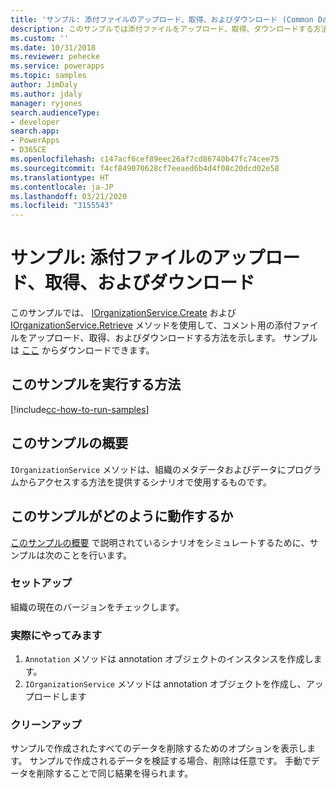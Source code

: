 ```yaml
---
title: 'サンプル: 添付ファイルのアップロード、取得、およびダウンロード (Common Data Service) | Microsoft Docs'
description: このサンプルでは添付ファイルをアップロード、取得、ダウンロードする方法を示します。
ms.custom: ''
ms.date: 10/31/2018
ms.reviewer: pehecke
ms.service: powerapps
ms.topic: samples
author: JimDaly
ms.author: jdaly
manager: ryjones
search.audienceType:
- developer
search.app:
- PowerApps
- D365CE
ms.openlocfilehash: c147acf6cef89eec26af7cd86740b47fc74cee75
ms.sourcegitcommit: f4cf849070628cf7eeaed6b4d4f08c20dcd02e58
ms.translationtype: HT
ms.contentlocale: ja-JP
ms.lasthandoff: 03/21/2020
ms.locfileid: "3155543"
---
```

# <a name="sample-upload-retrieve-and-download-an-attachment"></a>サンプル: 添付ファイルのアップロード、取得、およびダウンロード

<!-- https://docs.microsoft.com/dynamics365/customer-engagement/developer/sample-upload-retrieve-download-attachment -->

このサンプルでは、 [IOrganizationService.Create](https://docs.microsoft.com/dotnet/api/microsoft.xrm.sdk.iorganizationservice.create?view=dynamics-general-ce-9) および [IOrganizationService.Retrieve](https://docs.microsoft.com/dotnet/api/microsoft.xrm.sdk.iorganizationservice.retrieve?view=dynamics-general-ce-9) メソッドを使用して、コメント用の添付ファイルをアップロード、取得、およびダウンロードする方法を示します。 サンプルは [ここ](https://github.com/Microsoft/PowerApps-Samples/tree/master/cds/orgsvc/C%23/URDAttachement) からダウンロードできます。

## <a name="how-to-run-this-sample"></a>このサンプルを実行する方法

[!include[cc-how-to-run-samples](../../includes/cc-how-to-run-samples.md)]


## <a name="what-this-sample-does"></a>このサンプルの概要

`IOrganizationService` メソッドは、組織のメタデータおよびデータにプログラムからアクセスする方法を提供するシナリオで使用するものです。

## <a name="how-this-sample-works"></a>このサンプルがどのように動作するか

[このサンプルの概要](#what-this-sample-does) で説明されているシナリオをシミュレートするために、サンプルは次のことを行います。

### <a name="setup"></a>セットアップ

組織の現在のバージョンをチェックします。

### <a name="demonstrate"></a>実際にやってみます

1. `Annotation` メソッドは annotation オブジェクトのインスタンスを作成します。
1. `IOrganizationService` メソッドは annotation オブジェクトを作成し、アップロードします

### <a name="clean-up"></a>クリーンアップ

サンプルで作成されたすべてのデータを削除するためのオプションを表示します。 サンプルで作成されるデータを検証する場合、削除は任意です。 手動でデータを削除することで同じ結果を得られます。

